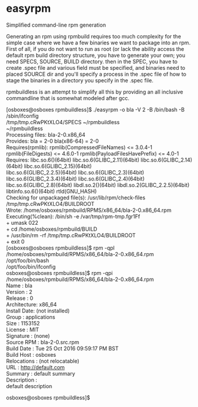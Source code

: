 # easyrpm
Simplified command-line rpm generation

Generating an rpm using rpmbuild requires too much complexity for the simple case where we have a few binaries we want to package into an
rpm. First of all, if you do not want to run as root (or lack the ability access the default rpm build directory structure, you have to generate your own; you need SPECS, SOURCE, BUILD directory.
then in the SPEC, you have to create .spec file and various field must be specified, and binaries need to placed SOURCE dir and you'll specify a process in the .spec file of how to stage the binaries 
in a directory you specify in the .spec file.

rpmbuildless is an attempt to simplify all this by providing an all inclusive commandline that is somewhat modeled after gcc.

 
[osboxes@osboxes rpmbuildless]$ ./easyrpm -o bla -V 2 -B /bin/bash -B /sbin/ifconfig <br />
/tmp/tmp.cRwPKtXLO4/SPECS ~/rpmbuildless<br />
~/rpmbuildless<br />
Processing files: bla-2-0.x86_64<br />
Provides: bla = 2-0 bla(x86-64) = 2-0<br />
Requires(rpmlib): rpmlib(CompressedFileNames) <= 3.0.4-1 rpmlib(FileDigests) <= 4.6.0-1 rpmlib(PayloadFilesHavePrefix) <= 4.0-1<br />
Requires: libc.so.6()(64bit) libc.so.6(GLIBC_2.11)(64bit) libc.so.6(GLIBC_2.14)(64bit) libc.so.6(GLIBC_2.15)(64bit)<br /> libc.so.6(GLIBC_2.2.5)(64bit) libc.so.6(GLIBC_2.3)(64bit) libc.so.6(GLIBC_2.3.4)(64bit) libc.so.6(GLIBC_2.4)(64bit)<br /> libc.so.6(GLIBC_2.8)(64bit) libdl.so.2()(64bit) libdl.so.2(GLIBC_2.2.5)(64bit) libtinfo.so.6()(64bit) rtld(GNU_HASH)<br />
Checking for unpackaged file(s): /usr/lib/rpm/check-files /tmp/tmp.cRwPKtXLO4/BUILDROOT<br />
Wrote: /home/osboxes/rpmbuild/RPMS/x86_64/bla-2-0.x86_64.rpm<br />
Executing(%clean): /bin/sh -e /var/tmp/rpm-tmp.fgr1Ff<br />
\+ umask 022<br />
\+ cd /home/osboxes/rpmbuild/BUILD<br />
\+ /usr/bin/rm -rf /tmp/tmp.cRwPKtXLO4/BUILDROOT<br />
\+ exit 0<br />
[osboxes@osboxes rpmbuildless]$ rpm -qpl /home/osboxes/rpmbuild/RPMS/x86_64/bla-2-0.x86_64.rpm<br />
/opt/foo/bin/bash<br />
/opt/foo/bin/ifconfig<br />
osboxes@osboxes rpmbuildless]$ rpm -qpi /home/osboxes/rpmbuild/RPMS/x86_64/bla-2-0.x86_64.rpm<br />
Name        : bla  
Version     : 2  
Release     : 0  
Architecture: x86_64  
Install Date: (not installed)  
Group       : applications  
Size        : 1153152  
License     : MIT  
Signature   : (none)  
Source RPM  : bla-2-0.src.rpm  
Build Date  : Tue 25 Oct 2016 09:59:17 PM BST  
Build Host  : osboxes  
Relocations : (not relocatable)  
URL         : http://default.com  
Summary     : default summary  
Description :  
default description  
  
osboxes@osboxes rpmbuildless]$  
```

